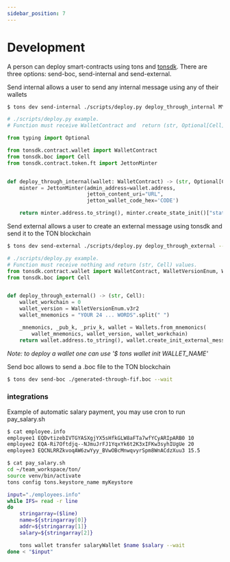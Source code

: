 ```yaml
---
sidebar_position: 7
---
```


# Development
A person can deploy smart-contracts using tons and [tonsdk](https://github.com/tonfactory/tonsdk). 
There are three options: send-boc, send-internal and send-external.

Send internal allows a user to send any internal message using any of their wallets
```bash
$ tons dev send-internal ./scripts/deploy.py deploy_through_internal MY_WALLET_NAME 0.1 --wait
```
```python
# ./scripts/deploy.py example. 
# Function must receive WalletContract and  return (str, Optional[Cell], Optional[Cell]) values.

from typing import Optional

from tonsdk.contract.wallet import WalletContract
from tonsdk.boc import Cell
from tonsdk.contract.token.ft import JettonMinter


def deploy_through_internal(wallet: WalletContract) -> (str, Optional[Cell], Optional[Cell]):
    minter = JettonMinter(admin_address=wallet.address,
                          jetton_content_uri="URL",
                          jetton_wallet_code_hex='CODE')

    return minter.address.to_string(), minter.create_state_init()["state_init"], None
```

Send external allows a user to create an external message using tonsdk and send it to the TON blockchain
```bash
$ tons dev send-external ./scripts/deploy.py deploy_through_external --wait
```
```python
# ./scripts/deploy.py example. 
# Function must receive nothing and return (str, Cell) values.
from tonsdk.contract.wallet import WalletContract, WalletVersionEnum, Wallets
from tonsdk.boc import Cell


def deploy_through_external() -> (str, Cell):
    wallet_workchain = 0
    wallet_version = WalletVersionEnum.v3r2
    wallet_mnemonics = "YOUR 24 ... WORDS".split(" ")

    _mnemonics, _pub_k, _priv_k, wallet = Wallets.from_mnemonics(
        wallet_mnemonics, wallet_version, wallet_workchain)
    return wallet.address.to_string(), wallet.create_init_external_message()["message"]
```

*Note: to deploy a wallet one can use '$ tons wallet init WALLET_NAME'*

Send boc allows to send a .boc file to the TON blockchain
```bash
$ tons dev send-boc ./generated-through-fif.boc --wait
```

### integrations
Example of automatic salary payment, you may use cron to run pay_salary.sh

```bash
$ cat employee.info
employee1 EQDvtizebIVTGYASXgjYX5sHfkGLW8aFTa7wfYCyARIpARB0 10
employee2 EQA-Ri7Oftdjq--NJmuJrFJ1YqxYk6t2K3xIFKw3syhIUgUe 20
employee3 EQCNLRRZkvoqAW6zwYyy_BVwOBcMnwqvyrSpm8WnACdzXuu3 15.5

$ cat pay_salary.sh
cd ~/team_workspace/ton/
source venv/bin/activate
tons config tons.keystore_name myKeystore

input="./employees.info"
while IFS= read -r line
do
    stringarray=($line)
    name=${stringarray[0]}
    addr=${stringarray[1]}
    salary=${stringarray[2]}

    tons wallet transfer salaryWallet $name $salary --wait
done < "$input"
```
